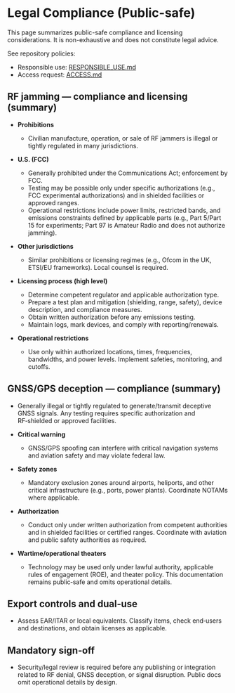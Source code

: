# Legal Compliance (Public-safe)

This page summarizes public-safe compliance and licensing considerations. It is
non-exhaustive and does not constitute legal advice.

See repository policies:

- Responsible use: [RESPONSIBLE_USE.md](https://github.com/JustAGhosT/PhoenixRooivalk/blob/main/RESPONSIBLE_USE.md)
- Access request: [ACCESS.md](https://github.com/JustAGhosT/PhoenixRooivalk/blob/main/ACCESS.md)

## RF jamming — compliance and licensing (summary)

- **Prohibitions**

  - Civilian manufacture, operation, or sale of RF jammers is illegal or tightly
    regulated in many jurisdictions.

- **U.S. (FCC)**

  - Generally prohibited under the Communications Act; enforcement by FCC.
  - Testing may be possible only under specific authorizations (e.g., FCC
    experimental authorizations) and in shielded facilities or approved ranges.
  - Operational restrictions include power limits, restricted bands, and
    emissions constraints defined by applicable parts (e.g., Part 5/Part 15 for
    experiments; Part 97 is Amateur Radio and does not authorize jamming).

- **Other jurisdictions**

  - Similar prohibitions or licensing regimes (e.g., Ofcom in the UK, ETSI/EU
    frameworks). Local counsel is required.

- **Licensing process (high level)**

  - Determine competent regulator and applicable authorization type.
  - Prepare a test plan and mitigation (shielding, range, safety), device
    description, and compliance measures.
  - Obtain written authorization before any emissions testing.
  - Maintain logs, mark devices, and comply with reporting/renewals.

- **Operational restrictions**

  - Use only within authorized locations, times, frequencies, bandwidths, and
    power levels. Implement safeties, monitoring, and cutoffs.

## GNSS/GPS deception — compliance (summary)

- Generally illegal or tightly regulated to generate/transmit deceptive GNSS
  signals. Any testing requires specific authorization and RF‑shielded or
  approved facilities.

- **Critical warning**

  - GNSS/GPS spoofing can interfere with critical navigation systems and
    aviation safety and may violate federal law.

- **Safety zones**

  - Mandatory exclusion zones around airports, heliports, and other critical
    infrastructure (e.g., ports, power plants). Coordinate NOTAMs where
    applicable.

- **Authorization**

  - Conduct only under written authorization from competent authorities and in
    shielded facilities or certified ranges. Coordinate with aviation and public
    safety authorities as required.

- **Wartime/operational theaters**

  - Technology may be used only under lawful authority, applicable rules of
    engagement (ROE), and theater policy. This documentation remains public‑safe
    and omits operational details.

## Export controls and dual‑use

- Assess EAR/ITAR or local equivalents. Classify items, check end‑users and
  destinations, and obtain licenses as applicable.

## Mandatory sign‑off

- Security/legal review is required before any publishing or integration related
  to RF denial, GNSS deception, or signal disruption. Public docs omit
  operational details by design.
